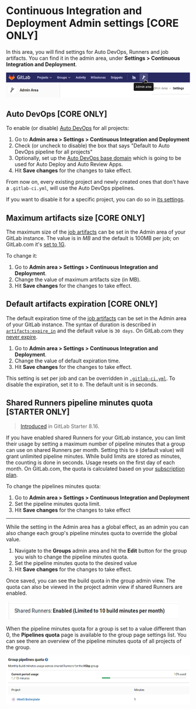 # Continuous Integration and Deployment Admin settings **[CORE ONLY]**

In this area, you will find settings for Auto DevOps, Runners and job artifacts.
You can find it in the admin area, under **Settings > Continuous Integration and Deployment**.

![Admin area settings button](../img/admin_area_settings_button.png)

## Auto DevOps **[CORE ONLY]**

To enable (or disable) [Auto DevOps](../../../topics/autodevops/index.md)
for all projects:

1. Go to **Admin area > Settings > Continuous Integration and Deployment**
1. Check (or uncheck to disable) the box that says "Default to Auto DevOps pipeline for all projects"
1. Optionally, set up the [Auto DevOps base domain](../../../topics/autodevops/index.md#auto-devops-base-domain)
   which is going to be used for Auto Deploy and Auto Review Apps.
1. Hit **Save changes** for the changes to take effect.

From now on, every existing project and newly created ones that don't have a
`.gitlab-ci.yml`, will use the Auto DevOps pipelines.

If you want to disable it for a specific project, you can do so in
[its settings](../../../topics/autodevops/index.md#enabling-auto-devops).

## Maximum artifacts size **[CORE ONLY]**

The maximum size of the [job artifacts](../../../administration/job_artifacts.md)
can be set in the Admin area of your GitLab instance. The value is in *MB* and
the default is 100MB per job; on GitLab.com it's [set to 1G](../../gitlab_com/index.md#gitlab-ci-cd).

To change it:

1. Go to **Admin area > Settings > Continuous Integration and Deployment**.
1. Change the value of maximum artifacts size (in MB).
1. Hit **Save changes** for the changes to take effect.

## Default artifacts expiration **[CORE ONLY]**

The default expiration time of the [job artifacts](../../../administration/job_artifacts.md)
can be set in the Admin area of your GitLab instance. The syntax of duration is
described in [`artifacts:expire_in`](../../../ci/yaml/README.md#artifacts-expire_in)
and the default value is `30 days`. On GitLab.com they
[never expire](../../gitlab_com/index.md#gitlab-ci-cd).

1. Go to **Admin area > Settings > Continuous Integration and Deployment**.
1. Change the value of default expiration time.
1. Hit **Save changes** for the changes to take effect.

This setting is set per job and can be overridden in
[`.gitlab-ci.yml`](../../../ci/yaml/README.md#artifacts-expire_in).
To disable the expiration, set it to `0`. The default unit is in seconds.

## Shared Runners pipeline minutes quota **[STARTER ONLY]**

> [Introduced](https://gitlab.com/gitlab-org/gitlab-ee/merge_requests/1078)
in GitLab Starter 8.16.

If you have enabled shared Runners for your GitLab instance, you can limit their
usage by setting a maximum number of pipeline minutes that a group can use on
shared Runners per month. Setting this to `0` (default value) will grant
unlimited pipeline minutes. While build limits are stored as minutes, the
counting is done in seconds. Usage resets on the first day of each month.
On GitLab.com, the quota is calculated based on your
[subscription plan](https://about.gitlab.com/pricing/#gitlab-com).

To change the pipelines minutes quota:

1. Go to **Admin area > Settings > Continuous Integration and Deployment**
1. Set the pipeline minutes quota limit.
1. Hit **Save changes** for the changes to take effect

---

While the setting in the Admin area has a global effect, as an admin you can
also change each group's pipeline minutes quota to override the global value.

1. Navigate to the **Groups** admin area and hit the **Edit** button for the
   group you wish to change the pipeline minutes quota.
1. Set the pipeline minutes quota to the desired value
1. Hit **Save changes** for the changes to take effect.

Once saved, you can see the build quota in the group admin view.
The quota can also be viewed in the project admin view if shared Runners
are enabled.

![Project admin info](img/admin_project_quota_view.png)

When the pipeline minutes quota for a group is set to a value different than 0,
the **Pipelines quota** page is available to the group page settings list.
You can see there an overview of the pipeline minutes quota of all projects of
the group.

![Group pipelines quota](img/group_pipelines_quota.png)
